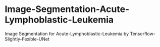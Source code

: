 # Image-Segmentation-Acute-Lymphoblastic-Leukemia
Image Segmentation for  Acute-Lymphoblastic-Leukemia by Tensorflow-Slightly-Fexible-UNet
